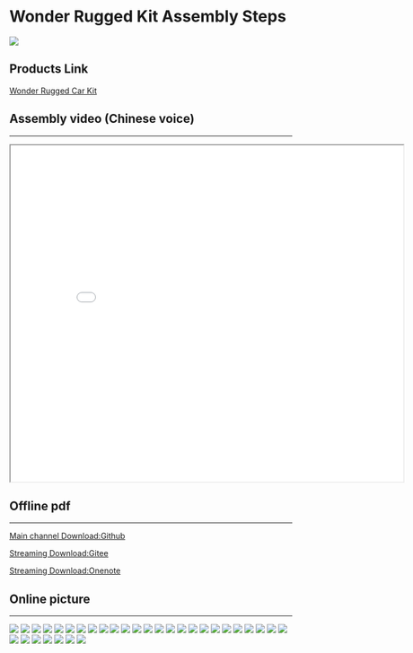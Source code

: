 ﻿# Wonder Rugged Kit Assembly Steps
![](https://wiki-media-ef.oss-cn-hongkong.aliyuncs.com//images/1.jpg)

## Products Link

[Wonder Rugged Car Kit](https://shop.elecfreaks.com/products/elecfreaks-micro-bit-wonder-rugged-car-kit-without-micro-bit-board)

## Assembly video (Chinese voice)
---

<iframe src="//player.bilibili.com/player.html?aid=67229888&cid=116572655&page=1" scrolling="no" border="0"framespacing="0" allowfullscreen="true" width="700px" height="600px"> </iframe>

## Offline pdf
---
[Main channel Download:Github ](https://github.com/elecfreaks/learn-en/blob/master/microbitKit/Mecanum_wheel_car_kit/files/Mecanum_wheel_car_kit_assembly_step.pdf)

[Streaming Download:Gitee ](https://gitee.com/lionkkk/elecfreaks_files/raw/master/wukong_assembly_step_english_v1.1.pdf)

[Streaming Download:Onenote ](https://onedrive.live.com/view.aspx?resid=549F5F25FB946922%211132&id=documents&wd=target%28microbit%20Wonder%20Rugged%20Car%20kit.one%7C6BD0FCAC-749F-44DD-9DCB-D486908DEE1A%2FWonder%20Rugged%20Kit%20Assembly%20Steps%7C1E078FBC-12C3-41CD-A5FC-6477B69B8031%2F%29)
## Online picture
---
![](https://wiki-media-ef.oss-cn-hongkong.aliyuncs.com//images/step_2.jpg)
![](https://wiki-media-ef.oss-cn-hongkong.aliyuncs.com//images/step_3.jpg)
![](https://wiki-media-ef.oss-cn-hongkong.aliyuncs.com//images/step_4.jpg)
![](https://wiki-media-ef.oss-cn-hongkong.aliyuncs.com//images/step_5.jpg)
![](https://wiki-media-ef.oss-cn-hongkong.aliyuncs.com//images/step_6.jpg)
![](https://wiki-media-ef.oss-cn-hongkong.aliyuncs.com//images/step_7.jpg)
![](https://wiki-media-ef.oss-cn-hongkong.aliyuncs.com//images/step_8.jpg)
![](https://wiki-media-ef.oss-cn-hongkong.aliyuncs.com//images/step_9.jpg)
![](https://wiki-media-ef.oss-cn-hongkong.aliyuncs.com//images/step_10.jpg)
![](https://wiki-media-ef.oss-cn-hongkong.aliyuncs.com//images/step_11.jpg)
![](https://wiki-media-ef.oss-cn-hongkong.aliyuncs.com//images/step_12.jpg)
![](https://wiki-media-ef.oss-cn-hongkong.aliyuncs.com//images/step_13.jpg)
![](https://wiki-media-ef.oss-cn-hongkong.aliyuncs.com//images/step_14.jpg)
![](https://wiki-media-ef.oss-cn-hongkong.aliyuncs.com//images/step_15.jpg)
![](https://wiki-media-ef.oss-cn-hongkong.aliyuncs.com//images/step_16.jpg)
![](https://wiki-media-ef.oss-cn-hongkong.aliyuncs.com//images/step_17.jpg)
![](https://wiki-media-ef.oss-cn-hongkong.aliyuncs.com//images/step_18.jpg)
![](https://wiki-media-ef.oss-cn-hongkong.aliyuncs.com//images/step_19.jpg)
![](https://wiki-media-ef.oss-cn-hongkong.aliyuncs.com//images/step_20.jpg)
![](https://wiki-media-ef.oss-cn-hongkong.aliyuncs.com//images/step_21.jpg)
![](https://wiki-media-ef.oss-cn-hongkong.aliyuncs.com//images/step_22.jpg)
![](https://wiki-media-ef.oss-cn-hongkong.aliyuncs.com//images/step_23.jpg)
![](https://wiki-media-ef.oss-cn-hongkong.aliyuncs.com//images/step_24.jpg)
![](https://wiki-media-ef.oss-cn-hongkong.aliyuncs.com//images/step_25.jpg)
![](https://wiki-media-ef.oss-cn-hongkong.aliyuncs.com//images/step_26.jpg)
![](https://wiki-media-ef.oss-cn-hongkong.aliyuncs.com//images/step_27.jpg)
![](https://wiki-media-ef.oss-cn-hongkong.aliyuncs.com//images/step_28.jpg)
![](https://wiki-media-ef.oss-cn-hongkong.aliyuncs.com//images/step_29.jpg)
![](https://wiki-media-ef.oss-cn-hongkong.aliyuncs.com//images/step_30.jpg)
![](https://wiki-media-ef.oss-cn-hongkong.aliyuncs.com//images/step_31.jpg)
![](https://wiki-media-ef.oss-cn-hongkong.aliyuncs.com//images/step_32.jpg)
![](https://wiki-media-ef.oss-cn-hongkong.aliyuncs.com//images/step_33.jpg)
